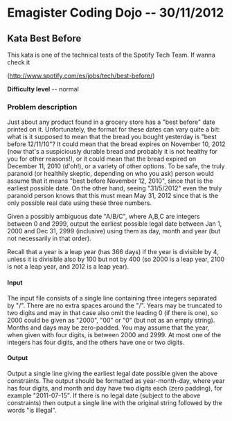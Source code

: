 # Emagister Coding Dojo -- 30/11/2012 #

## Kata Best Before ##

This kata is one of the technical tests of the Spotify Tech Team. If wanna check it

(http://www.spotify.com/es/jobs/tech/best-before/)

**Difficulty level** -- normal

### Problem description ###

Just about any product found in a grocery store has a "best before" date printed on it.
Unfortunately, the format for these dates can vary quite a bit: what is it supposed to
mean that the bread you bought yesterday is "best before 12/11/10"? It could mean that
the bread expires on November 10, 2012 (now that's a suspiciously durable bread and
probably it is not healthy for you for other reasons!), or it could mean that the bread
expired on December 11, 2010 (d'oh!), or a variety of other options. To be safe, the
truly paranoid (or healthily skeptic, depending on who you ask) person would assume
that it means "best before November 12, 2010", since that is the earliest possible date.
On the other hand, seeing "31/5/2012" even the truly paranoid person knows that this
must mean May 31, 2012 since that is the only possible real date using these three numbers.

Given a possibly ambiguous date "A/B/C", where A,B,C are integers between 0 and 2999,
output the earliest possible legal date between Jan 1, 2000 and Dec 31, 2999 (inclusive)
using them as day, month and year (but not necessarily in that order).

Recall that a year is a leap year (has 366 days) if the year is divisible by 4, unless it
is divisible also by 100 but not by 400 (so 2000 is a leap year, 2100 is not a leap year,
and 2012 is a leap year).

#### Input ####

The input file consists of a single line containing three integers separated by "/". There
are no extra spaces around the "/". Years may be truncated to two digits and may in that
case also omit the leading 0 (if there is one), so 2000 could be given as "2000", "00" or "0"
(but not as an empty string). Months and days may be zero-padded. You may assume that the year,
when given with four digits, is between 2000 and 2999. At most one of the integers has four
digits, and the others have one or two digits.

#### Output ####

Output a single line giving the earliest legal date possible given the above constraints. The
output should be formatted as year-month-day, where year has four digits, and month and day
have two digits each (zero padding), for example "2011-07-15". If there is no legal date
(subject to the above constraints) then output a single line with the original string followed
by the words "is illegal".

